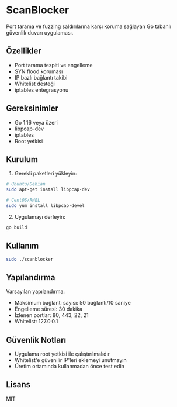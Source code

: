 # ScanBlocker

Port tarama ve fuzzing saldırılarına karşı koruma sağlayan Go tabanlı güvenlik duvarı uygulaması.

## Özellikler

- Port tarama tespiti ve engelleme
- SYN flood koruması
- IP bazlı bağlantı takibi
- Whitelist desteği
- iptables entegrasyonu

## Gereksinimler

- Go 1.16 veya üzeri
- libpcap-dev
- iptables
- Root yetkisi

## Kurulum

1. Gerekli paketleri yükleyin:

```bash
# Ubuntu/Debian
sudo apt-get install libpcap-dev

# CentOS/RHEL
sudo yum install libpcap-devel
```

2. Uygulamayı derleyin:

```bash
go build
```

## Kullanım

```bash
sudo ./scanblocker
```

## Yapılandırma

Varsayılan yapılandırma:

- Maksimum bağlantı sayısı: 50 bağlantı/10 saniye
- Engelleme süresi: 30 dakika
- İzlenen portlar: 80, 443, 22, 21
- Whitelist: 127.0.0.1

## Güvenlik Notları

- Uygulama root yetkisi ile çalıştırılmalıdır
- Whitelist'e güvenilir IP'leri eklemeyi unutmayın
- Üretim ortamında kullanmadan önce test edin

## Lisans

MIT 